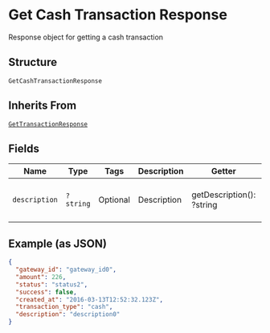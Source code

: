 
# Get Cash Transaction Response

Response object for getting a cash transaction

## Structure

`GetCashTransactionResponse`

## Inherits From

[`GetTransactionResponse`](../../doc/models/get-transaction-response.md)

## Fields

| Name | Type | Tags | Description | Getter | Setter |
|  --- | --- | --- | --- | --- | --- |
| `description` | `?string` | Optional | Description | getDescription(): ?string | setDescription(?string description): void |

## Example (as JSON)

```json
{
  "gateway_id": "gateway_id0",
  "amount": 226,
  "status": "status2",
  "success": false,
  "created_at": "2016-03-13T12:52:32.123Z",
  "transaction_type": "cash",
  "description": "description0"
}
```

